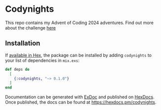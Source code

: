 # Codynights

This repo contains my Advent of Coding 2024 adventures. Find out more about the challenge [here](https://adventofcode.com/)

## Installation

If [available in Hex](https://hex.pm/docs/publish), the package can be installed
by adding `codynights` to your list of dependencies in `mix.exs`:

```elixir
def deps do
  [
    {:codynights, "~> 0.1.0"}
  ]
end
```

Documentation can be generated with [ExDoc](https://github.com/elixir-lang/ex_doc)
and published on [HexDocs](https://hexdocs.pm). Once published, the docs can
be found at <https://hexdocs.pm/codynights>.

